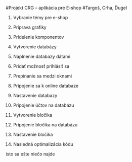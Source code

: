 #Projekt CRG – aplikácia pre E-shop
#Targoš, Crha, Ďugel

1.	Vybranie témy pre e-shop
2.	Príprava grafiky
3.	Pridelenie komponentov
4.	Vytvorenie databázy
5.	Naplnenie databazy dátami
6.  Pridať možnosť prihlásiť sa 
7.  Prepínanie sa medzi oknami

8.	Pripojenie sa k online databaze
9.	Nastavenie databazy
10.	Pripojenie účtov na databázu
11.	Vytvorenie bločika 
12.	Pripojenie bločika na databázu
13.	Nastavenie bločika
14.	Nasledná optimalizácia kódu

isto sa ešte niečo najde
